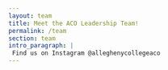 ```yaml
---
layout: team
title: Meet the ACO Leadership Team!
permalink: /team
section: team
intro_paragraph: |
 Find us on Instagram @alleghenycollegeaco
---
```

